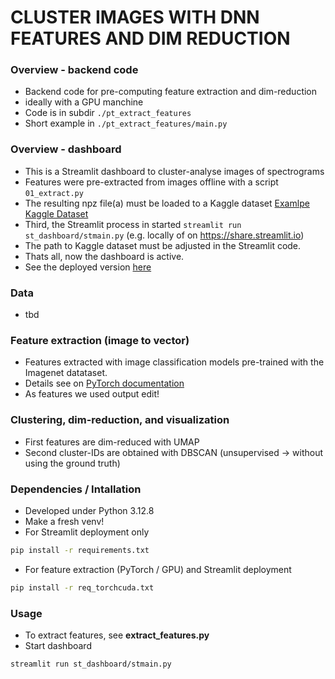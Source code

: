# CLUSTER IMAGES WITH DNN FEATURES AND DIM REDUCTION


### Overview - backend code
* Backend code for pre-computing feature extraction and dim-reduction 
* ideally with a GPU manchine
* Code is in subdir ```./pt_extract_features```
* Short example in ```./pt_extract_features/main.py```

### Overview - dashboard
* This is a Streamlit dashboard to cluster-analyse images of spectrograms
* Features were pre-extracted from images offline with a script ```01_extract.py```
* The resulting npz file(a) must be loaded to a Kaggle dataset [Examlpe Kaggle Dataset](https://www.kaggle.com/datasets/sezaugg/food-classification-features-v01)
* Third, the Streamlit process in started ```streamlit run st_dashboard/stmain.py``` (e.g. locally of on https://share.streamlit.io)
* The path to Kaggle dataset must be adjusted in the Streamlit code.
* Thats all, now the dashboard is active.
* See the deployed version [here](https://food-image-clustering.streamlit.app)

### Data
* tbd


### Feature extraction (image to vector)
* Features extracted with image classification models pre-trained with the Imagenet datataset.
* Details see on [PyTorch documentation](https://docs.pytorch.org/vision/main/models.html)
* As features we used output edit!


### Clustering, dim-reduction, and visualization
* First features are dim-reduced with UMAP
* Second cluster-IDs are obtained with DBSCAN (unsupervised -> without using the ground truth)

### Dependencies / Intallation
* Developed under Python 3.12.8
* Make a fresh venv!
* For Streamlit deployment only
```bash 
pip install -r requirements.txt
```
* For feature extraction (PyTorch / GPU) and Streamlit deployment 
```bash 
pip install -r req_torchcuda.txt
```

### Usage 
*  To extract features, see **extract_features.py**
*  Start dashboard
```bash 
streamlit run st_dashboard/stmain.py
```


